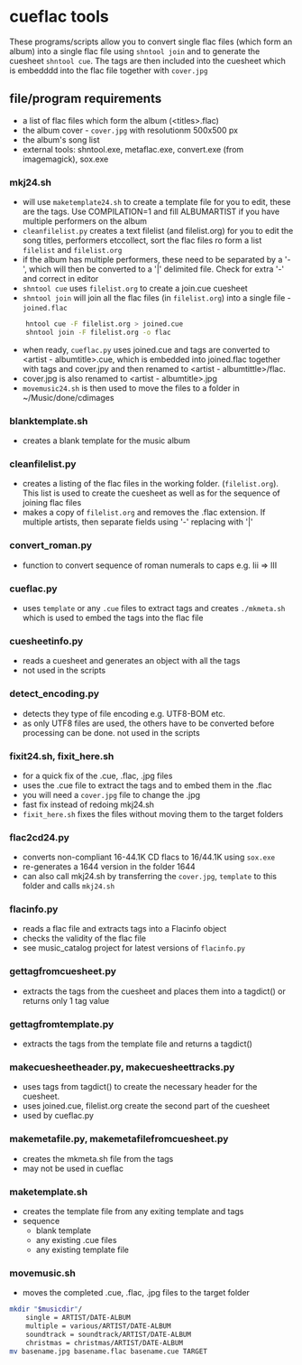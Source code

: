 # cueflac tools
These programs/scripts allow you to convert single flac files (which form an album) into a single flac file using `shntool join` and to generate the cuesheet `shntool cue`.  The tags are then included into the cuesheet which is embedddd into the flac file together with `cover.jpg`

## file/program requirements
- a list of flac files which form the album (\<titles\>.flac)
- the album cover - `cover.jpg` with resolutionm 500x500 px
- the album's song list
- external tools: shntool.exe, metaflac.exe, convert.exe (from imagemagick), sox.exe

### mkj24.sh 
- will use `maketemplate24.sh` to create a template file for you to edit, these are the tags.  Use COMPILATION=1 and fill ALBUMARTIST if you have multiple performers on the album
- `cleanfilelist.py` creates a text filelist (and filelist.org) for you to edit the song titles, performers etccollect, sort the flac files ro form a list `filelist` and `filelist.org`
- if the album has multiple performers, these need to be separated by a '-', which will then be converted to a '|' delimited file.  Check for extra '-' and correct in editor
- `shntool cue` uses `filelist.org` to create a join.cue cuesheet
- `shntool join` will join all the flac files (in `filelist.org`) into a single file - `joined.flac`

```bash
    hntool cue -F filelist.org > joined.cue
    shntool join -F filelist.org -o flac
 ```
- when ready, `cueflac.py` uses joined.cue and tags are converted to \<artist - albumtitle\>.cue, which is embedded into joined.flac together with tags and cover.jpy and then renamed to \<artist - albumtittle\>/flac.
- cover.jpg is also renamed to \<artist - albumtitle\>.jpg
- `movemusic24.sh` is then used to move the files to a folder in ~/Music/done/cdimages

### blanktemplate.sh

- creates a blank template for the music album

### cleanfilelist.py

- creates a listing of the flac files in the working folder. (`filelist.org`).  This list is used to create the cuesheet as well as for the sequence of joining flac files
- makes a copy of `filelist.org` and removes the .flac extension.  If multiple artists, then separate fields using '-' replacing with '|'

### convert_roman.py

- function to convert sequence of roman numerals to caps e.g. Iii => III

### cueflac.py

- uses `template` or any `.cue` files to extract tags and creates `./mkmeta.sh` which is used to embed the tags into the flac file

### cuesheetinfo.py

- reads a cuesheet and generates an object with all the  tags
- not used in the scripts

### detect_encoding.py

- detects they type of file encoding e.g. UTF8-BOM etc.
- as only UTF8 files are used, the others have to be converted before processing can be done.
   not used in the scripts

### fixit24.sh, fixit_here.sh

- for a quick fix of the .cue, .flac, .jpg files
- uses the .cue file to extract the tags and to embed them in the .flac
- you will need a `cover.jpg` file to change the .jpg
- fast fix instead of redoing mkj24.sh
- `fixit_here.sh` fixes the files without moving them to the target folders

### flac2cd24.py

- converts non-compliant 16-44.1K CD flacs to 16/44.1K using `sox.exe`
- re-generates a 1644 version in the folder 1644
- can also call mkj24.sh by transferring the `cover.jpg`, `template` to this folder and calls `mkj24.sh`

### flacinfo.py

- reads a flac file and extracts tags into a Flacinfo object
- checks the validity of the flac file
- see music_catalog project for latest versions of `flacinfo.py`

### gettagfromcuesheet.py

- extracts the tags from the cuesheet and places them into a tagdict() or returns only 1 tag value

### gettagfromtemplate.py

- extracts the tags from the template file and returns a tagdict()

### makecuesheetheader.py, makecuesheettracks.py

- uses tags from tagdict() to create the necessary header for the cuesheet.
- uses joined.cue, filelist.org create the second part of the cuesheet
- used by cueflac.py

### makemetafile.py, makemetafilefromcuesheet.py
- creates the mkmeta.sh file from the tags
- may not be used in cueflac

### maketemplate.sh
- creates the template file from any exiting template and tags
- sequence
    - blank template
    - any existing .cue files
    - any existing template file

### movemusic.sh
- moves the completed .cue, .flac, .jpg files to the target folder
```bash
mkdir "$musicdir"/
    single = ARTIST/DATE-ALBUM
    multiple = various/ARTIST/DATE-ALBUM
    soundtrack = soundtrack/ARTIST/DATE-ALBUM
    christmas = christmas/ARTIST/DATE-ALBUM
mv basename.jpg basename.flac basename.cue TARGET
```

